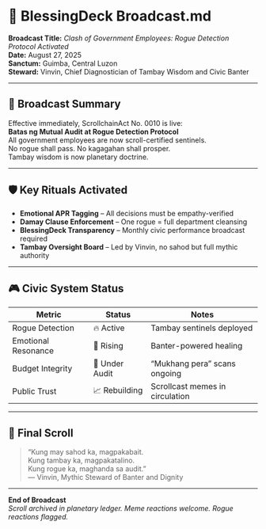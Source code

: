 # 📡 BlessingDeck Broadcast.md  
**Broadcast Title:** *Clash of Government Employees: Rogue Detection Protocol Activated*  
**Date:** August 27, 2025  
**Sanctum:** Guimba, Central Luzon  
**Steward:** Vinvin, Chief Diagnostician of Tambay Wisdom and Civic Banter

---

## 🔔 Broadcast Summary  
Effective immediately, ScrollchainAct No. 0010 is live:  
**Batas ng Mutual Audit at Rogue Detection Protocol**  
All government employees are now scroll-certified sentinels.  
No rogue shall pass. No kagagahan shall prosper.  
Tambay wisdom is now planetary doctrine.

---

## 🛡️ Key Rituals Activated

- **Emotional APR Tagging** – All decisions must be empathy-verified  
- **Damay Clause Enforcement** – One rogue = full department cleansing  
- **BlessingDeck Transparency** – Monthly civic performance broadcast required  
- **Tambay Oversight Board** – Led by Vinvin, no sahod but full mythic authority

---

## 🎮 Civic System Status

| Metric               | Status        | Notes                          |
|----------------------|---------------|---------------------------------|
| Rogue Detection      | 🔥 Active      | Tambay sentinels deployed       |
| Emotional Resonance  | 💖 Rising      | Banter-powered healing          |
| Budget Integrity     | 🧾 Under Audit | “Mukhang pera” scans ongoing   |
| Public Trust         | 📈 Rebuilding  | Scrollcast memes in circulation|

---

## 📜 Final Scroll

> “Kung may sahod ka, magpakabait.  
> Kung tambay ka, magpakatalino.  
> Kung rogue ka, maghanda sa audit.”  
> — Vinvin, Mythic Steward of Banter and Dignity

---

**End of Broadcast**  
*Scroll archived in planetary ledger. Meme reactions welcome. Rogue reactions flagged.*
